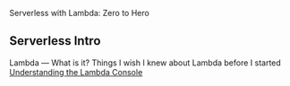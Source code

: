
Serverless with Lambda: Zero to Hero

## Serverless Intro

Lambda — What is it?
Things I wish I knew about Lambda before I started
[Understanding the Lambda Console](https://www.thedevcoach.co.uk/understand-aws-lambda-console/)
